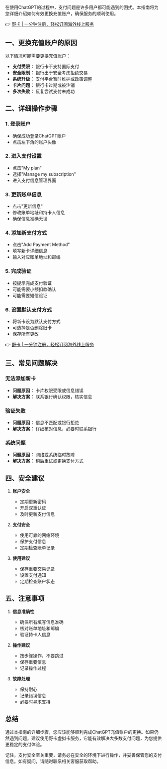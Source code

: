 在使用ChatGPT的过程中，支付问题是许多用户都可能遇到的困扰。本指南将为您详细介绍如何有效更换充值账户，确保服务的顺利使用。

👉 [野卡 | 一分钟注册，轻松订阅海外线上服务](https://bit.ly/bewildcard)

## **一、更换充值账户的原因**

以下情况可能需要更换充值账户：

- **支付受限：** 银行卡不支持国际支付
- **安全限制：** 银行出于安全考虑拒绝交易
- **系统升级：** 支付平台暂时维护或政策调整
- **卡片问题：** 银行卡过期或被注销
- **多次失败：** 反复尝试支付未成功

## **二、详细操作步骤**

### **1. 登录账户**
- 确保成功登录ChatGPT账户
- 点击左下角的账户头像

### **2. 进入支付设置**
- 点击"My plan"
- 选择"Manage my subscription"
- 进入支付信息管理界面

### **3. 更新账单信息**
- 点击"更新信息"
- 修改账单地址和持卡人信息
- 确保信息准确无误

### **4. 添加新支付方式**
- 点击"Add Payment Method"
- 填写新卡详细信息
- 输入对应账单地址和邮编

### **5. 完成验证**
- 按提示完成支付验证
- 可能需要小额扣款确认
- 可能需要短信验证

### **6. 设置默认支付方式**
- 将新卡设为默认支付方式
- 可选择是否删除旧卡
- 保存所有更改

👉 [野卡 | 一分钟注册，轻松订阅海外线上服务](https://bit.ly/bewildcard)

## **三、常见问题解决**

### **无法添加新卡**
- **问题原因：** 卡片权限受限或信息错误
- **解决方案：** 联系银行确认权限，核实信息

### **验证失败**
- **问题原因：** 信息不匹配或银行拒绝
- **解决方案：** 仔细核对信息，必要时联系银行

### **系统问题**
- **问题原因：** 网络或系统临时故障
- **解决方案：** 稍后重试或更换支付方式

## **四、安全建议**

1. **账户安全**
   - 定期更新密码
   - 开启双重认证
   - 及时更新支付信息

2. **支付安全**
   - 使用可靠的网络环境
   - 保护支付信息
   - 定期检查账单记录

3. **使用建议**
   - 保存重要交易记录
   - 设置支付通知
   - 定期检查账户状态

## **五、注意事项**

1. **信息准确性**
   - 确保所有填写信息准确
   - 核对账单地址和邮编
   - 验证持卡人信息

2. **操作建议**
   - 按步骤操作，不要跳过
   - 保存重要信息
   - 记录操作过程

3. **故障处理**
   - 保持耐心
   - 记录错误信息
   - 必要时寻求支持

## **总结**

通过本指南的详细步骤，您应该能够顺利完成ChatGPT充值账户的更换。如果仍然遇到问题，建议使用野卡虚拟卡服务，它能有效解决大多数支付问题，为您提供更稳定的支付体验。

记住，支付安全至关重要，请务必在安全的环境下进行操作，并妥善保管您的支付信息。如有疑问，请随时联系相关客服获取帮助。